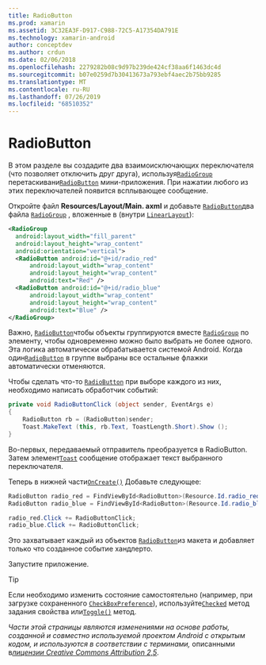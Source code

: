 ```yaml
---
title: RadioButton
ms.prod: xamarin
ms.assetid: 3C32EA3F-D917-C988-72C5-A17354DA791E
ms.technology: xamarin-android
author: conceptdev
ms.author: crdun
ms.date: 02/06/2018
ms.openlocfilehash: 2279282b08c9d97b239de424cf38aa6f1463dc4d
ms.sourcegitcommit: b07e0259d7b30413673a793ebf4aec2b75bb9285
ms.translationtype: MT
ms.contentlocale: ru-RU
ms.lasthandoff: 07/26/2019
ms.locfileid: "68510352"
---
```

# <a name="radiobutton"></a>RadioButton

В этом разделе вы создадите два взаимоисключающих переключателя (что позволяет отключить друг друга), используя[`RadioGroup`](xref:Android.Widget.RadioGroup)
перетаскивани[`RadioButton`](xref:Android.Widget.RadioButton)
мини-приложения. При нажатии любого из этих переключателей появится всплывающее сообщение.


Откройте файл **Resources/Layout/Main. axml** и добавьте [`RadioButton`](xref:Android.Widget.RadioButton)два файла [`RadioGroup`](xref:Android.Widget.RadioGroup) , вложенные в (внутри [`LinearLayout`](xref:Android.Widget.LinearLayout)):

```xml
<RadioGroup
  android:layout_width="fill_parent"
  android:layout_height="wrap_content"
  android:orientation="vertical">
  <RadioButton android:id="@+id/radio_red"
      android:layout_width="wrap_content"
      android:layout_height="wrap_content"
      android:text="Red" />
  <RadioButton android:id="@+id/radio_blue"
      android:layout_width="wrap_content"
      android:layout_height="wrap_content"
      android:text="Blue" />
</RadioGroup>
```

Важно, [`RadioButton`](xref:Android.Widget.RadioButton)чтобы объекты группируются вместе [`RadioGroup`](xref:Android.Widget.RadioGroup) по элементу, чтобы одновременно можно было выбрать не более одного. Эта логика автоматически обрабатывается системой Android. Когда один[`RadioButton`](xref:Android.Widget.RadioButton)
в группе выбраны все остальные флажки автоматически отменяются.

Чтобы сделать что-то [`RadioButton`](xref:Android.Widget.RadioButton) при выборе каждого из них, необходимо написать обработчик событий:

```csharp
private void RadioButtonClick (object sender, EventArgs e)
{
    RadioButton rb = (RadioButton)sender;
    Toast.MakeText (this, rb.Text, ToastLength.Short).Show ();
}
```

Во-первых, передаваемый отправитель преобразуется в RadioButton.
Затем элемент[`Toast`](xref:Android.Widget.Toast)
сообщение отображает текст выбранного переключателя.

Теперь в нижней части[`OnCreate()`](xref:Android.App.Activity.OnCreate*)
Добавьте следующее:

```csharp
RadioButton radio_red = FindViewById<RadioButton>(Resource.Id.radio_red);
RadioButton radio_blue = FindViewById<RadioButton>(Resource.Id.radio_blue);

radio_red.Click += RadioButtonClick;
radio_blue.Click += RadioButtonClick;
```

Это захватывает каждый из объектов [`RadioButton`](xref:Android.Widget.RadioButton)из макета и добавляет только что созданное событие хандлерто.

Запустите приложение.

> [!TIP]
> Если необходимо изменить состояние самостоятельно (например, при загрузке сохраненного [`CheckBoxPreference`](xref:Android.Preferences.CheckBoxPreference)), используйте[`Checked`](xref:Android.Widget.CompoundButton.Checked)
> метод задания свойства или[`Toggle()`](xref:Android.Widget.CompoundButton.Toggle)
> метод.

*Части этой страницы являются изменениями на основе работы, созданной и совместно используемой проектом Android с открытым кодом, и используются в соответствии с терминами,* 
описанными в[*лицензии Creative Commons Attribution 2,5*](http://creativecommons.org/licenses/by/2.5/). 
